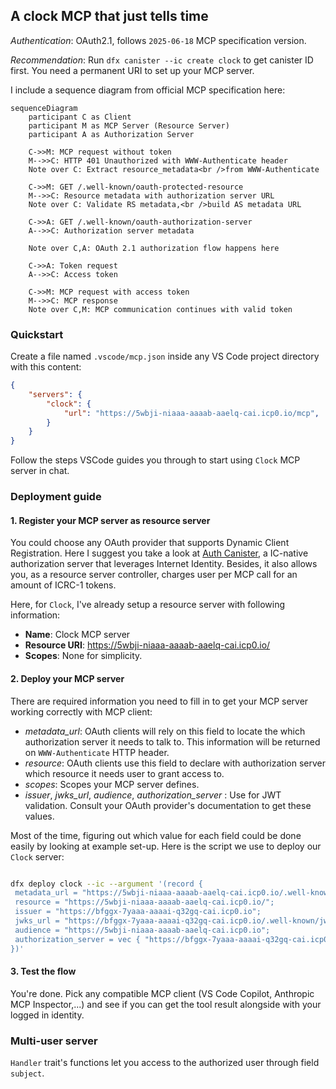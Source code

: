 ## **A clock MCP that just tells time**

*Authentication*: OAuth2.1, follows `2025-06-18` MCP specification version. 

*Recommendation*: Run `dfx canister --ic create clock` to get canister ID first. You need a permanent URI to set up your MCP server. 

I include a sequence diagram from official MCP specification here: 
```mermaid
sequenceDiagram
    participant C as Client
    participant M as MCP Server (Resource Server)
    participant A as Authorization Server

    C->>M: MCP request without token
    M-->>C: HTTP 401 Unauthorized with WWW-Authenticate header
    Note over C: Extract resource_metadata<br />from WWW-Authenticate

    C->>M: GET /.well-known/oauth-protected-resource
    M-->>C: Resource metadata with authorization server URL
    Note over C: Validate RS metadata,<br />build AS metadata URL

    C->>A: GET /.well-known/oauth-authorization-server
    A-->>C: Authorization server metadata

    Note over C,A: OAuth 2.1 authorization flow happens here

    C->>A: Token request
    A-->>C: Access token

    C->>M: MCP request with access token
    M-->>C: MCP response
    Note over C,M: MCP communication continues with valid token
```

### Quickstart
Create a file named `.vscode/mcp.json` inside any VS Code project directory with this content: 
```json
{
    "servers": {
        "clock": {
            "url": "https://5wbji-niaaa-aaaab-aaelq-cai.icp0.io/mcp",
        }
    }
}
```
Follow the steps VSCode guides you through to start using `Clock` MCP server in chat.
### Deployment guide
#### 1. Register your MCP server as resource server 

You could choose any OAuth provider that supports Dynamic Client Registration. Here I suggest you take a look at [Auth Canister](https://github.com/prometheus-protocol/auth-canister), a IC-native authorization server that leverages Internet Identity. Besides, it also allows you, as a resource server controller, charges user per MCP call for an amount of ICRC-1 tokens.

Here, for `Clock`, I've already setup a resource server with following information:
- **Name**: Clock MCP server
- **Resource URI**: https://5wbji-niaaa-aaaab-aaelq-cai.icp0.io/
- **Scopes**: None for simplicity. 

#### 2. Deploy your MCP server
There are required information you need to fill in to get your MCP server working correctly with MCP client:
- *metadata_url*: OAuth clients will rely on this field to locate the which authorization server it needs to talk to. This information will be returned on `WWW-Authenticate` HTTP header.
- *resource*: OAuth clients use this field to declare with authorization server which resource it needs user to grant access to. 
- *scopes*: Scopes your MCP server defines.
- *issuer*, *jwks_url*, *audience*, *authorization_server* : Use for JWT validation. Consult your OAuth provider's documentation to get these values. 

Most of the time, figuring out which value for each field could be done easily by looking at example set-up. Here is the script we use to deploy our `Clock` server:
```sh

dfx deploy clock --ic --argument '(record {
 metadata_url = "https://5wbji-niaaa-aaaab-aaelq-cai.icp0.io/.well-known/oauth-protected-resource";
 resource = "https://5wbji-niaaa-aaaab-aaelq-cai.icp0.io/";
 issuer = "https://bfggx-7yaaa-aaaai-q32gq-cai.icp0.io";
 jwks_url = "https://bfggx-7yaaa-aaaai-q32gq-cai.icp0.io/.well-known/jwks.json";
 audience = "https://5wbji-niaaa-aaaab-aaelq-cai.icp0.io";
 authorization_server = vec { "https://bfggx-7yaaa-aaaai-q32gq-cai.icp0.io" };
})'
```
#### 3. Test the flow
You're done. Pick any compatible MCP client (VS Code Copilot, Anthropic MCP Inspector,...) and see if you can get the tool result alongside with your logged in identity. 

### Multi-user server
`Handler` trait's functions let you access to the authorized user through field `subject`.